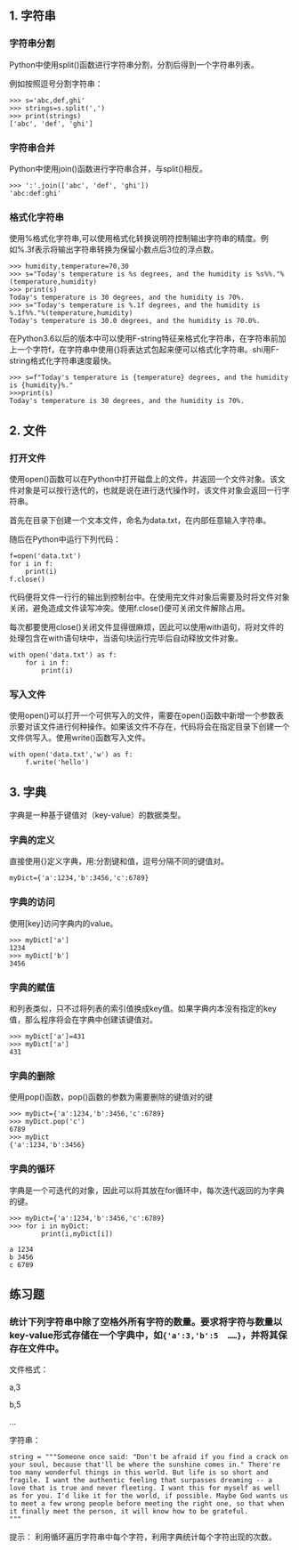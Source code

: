 ## 1. 字符串
### 字符串分割
Python中使用split()函数进行字符串分割，分割后得到一个字符串列表。

例如按照逗号分割字符串：

    >>> s='abc,def,ghi'
    >>> strings=s.split(',')
    >>> print(strings)
    ['abc', 'def', 'ghi']

### 字符串合并
Python中使用join()函数进行字符串合并，与split()相反。

    >>> ':'.join(['abc', 'def', 'ghi'])
    'abc:def:ghi'

### 格式化字符串
使用%格式化字符串,可以使用格式化转换说明符控制输出字符串的精度。例如%.3f表示将输出字符串转换为保留小数点后3位的浮点数。

    >>> humidity,temperature=70,30
    >>> s="Today's temperature is %s degrees, and the humidity is %s%%."%(temperature,humidity)
    >>> print(s)
    Today's temperature is 30 degrees, and the humidity is 70%.
    >>> s="Today's temperature is %.1f degrees, and the humidity is %.1f%%."%(temperature,humidity)
    Today's temperature is 30.0 degrees, and the humidity is 70.0%.

在Python3.6以后的版本中可以使用F-string特征来格式化字符串，在字符串前加上一个字符f，在字符串中使用{}将表达式包起来便可以格式化字符串。shi用F-string格式化字符串速度最快。

    >>> s=f"Today's temperature is {temperature} degrees, and the humidity is {humidity}%."
    >>>print(s)
    Today's temperature is 30 degrees, and the humidity is 70%.

## 2. 文件
### 打开文件
使用open()函数可以在Python中打开磁盘上的文件，并返回一个文件对象。该文件对象是可以按行迭代的，也就是说在进行迭代操作时，该文件对象会返回一行字符串。

首先在目录下创建一个文本文件，命名为data.txt，在内部任意输入字符串。

随后在Python中运行下列代码：

    f=open('data.txt')
    for i in f:
        print(i)
    f.close()

代码便将文件一行行的输出到控制台中。在使用完文件对象后需要及时将文件对象关闭，避免造成文件读写冲突。使用f.close()便可关闭文件解除占用。

每次都要使用close()关闭文件显得很麻烦，因此可以使用with语句，将对文件的处理包含在with语句块中，当语句块运行完毕后自动释放文件对象。

    with open('data.txt') as f:
        for i in f:
            print(i)

### 写入文件
使用open()可以打开一个可供写入的文件，需要在open()函数中新增一个参数表示要对该文件进行何种操作。如果该文件不存在，代码将会在指定目录下创建一个文件供写入。使用write()函数写入文件。

    with open('data.txt','w') as f:
        f.write('hello')

## 3. 字典
字典是一种基于键值对（key-value）的数据类型。

### 字典的定义
直接使用{}定义字典，用:分割键和值，逗号分隔不同的键值对。
    
    myDict={'a':1234,'b':3456,'c':6789}

### 字典的访问
使用[key]访问字典内的value。

    >>> myDict['a']
    1234
    >>> myDict['b']
    3456

### 字典的赋值
和列表类似，只不过将列表的索引值换成key值。如果字典内本没有指定的key值，那么程序将会在字典中创建该键值对。

    >>> myDict['a']=431
    >>> myDict['a']
    431

### 字典的删除
使用pop()函数，pop()函数的参数为需要删除的键值对的键

    >>> myDict={'a':1234,'b':3456,'c':6789}
    >>> myDict.pop('c')
    6789
    >>> myDict
    {'a':1234,'b':3456}

### 字典的循环
字典是一个可迭代的对象，因此可以将其放在for循环中，每次迭代返回的为字典的键。

    >>> myDict={'a':1234,'b':3456,'c':6789}
    >>> for i in myDict:
            print(i,myDict[i])

    a 1234
    b 3456
    c 6789
    

## 练习题
### 统计下列字符串中除了空格外所有字符的数量。要求将字符与数量以key-value形式存储在一个字典中，如`{'a':3,'b':5  ……}`，并将其保存在文件中。

文件格式：

a,3

b,5

...


字符串：

    string = """Someone once said: "Don't be afraid if you find a crack on your soul, because that'll be where the sunshine comes in." There're too many wonderful things in this world. But life is so short and fragile. I want the authentic feeling that surpasses dreaming -- a love that is true and never fleeting. I want this for myself as well as for you. I'd like it for the world, if possible. Maybe God wants us to meet a few wrong people before meeting the right one, so that when it finally meet the person, it will know how to be grateful. 
    """

提示：
利用循环遍历字符串中每个字符，利用字典统计每个字符出现的次数。
